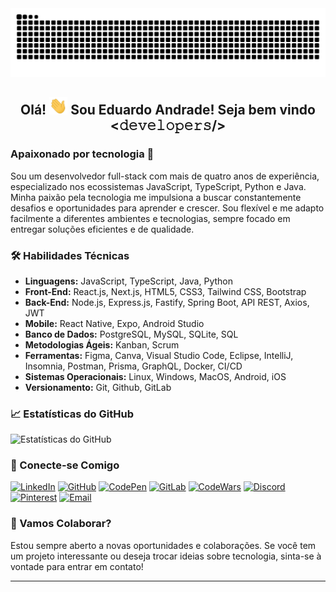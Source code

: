 <picture>
  <source media="(prefers-color-scheme: dark)" srcset="https://raw.githubusercontent.com/sdesuzane/sdesuzane/output/github-contribution-grid-snake-dark.svg">
  <img alt="github contribution grid snake animation" src="https://raw.githubusercontent.com/sdesuzane/sdesuzane/output/github-contribution-grid-snake.svg">
</picture>

## <div align="center"> Olá! <img src="./assets/emoji-assets/Hi.gif" alt="hi" width="29px"> Sou Eduardo Andrade! Seja bem vindo <𝚍𝚎𝚟𝚎𝚕𝚘𝚙𝚎𝚛𝚜/></div>

### Apaixonado por tecnologia 🚀

Sou um desenvolvedor full-stack com mais de quatro anos de experiência, especializado nos ecossistemas JavaScript, TypeScript, Python e Java. Minha paixão pela tecnologia me impulsiona a buscar constantemente desafios e oportunidades para aprender e crescer. Sou flexível e me adapto facilmente a diferentes ambientes e tecnologias, sempre focado em entregar soluções eficientes e de qualidade.

### 🛠️ Habilidades Técnicas

- **Linguagens:** JavaScript, TypeScript, Java, Python
- **Front-End:** React.js, Next.js, HTML5, CSS3, Tailwind CSS, Bootstrap
- **Back-End:** Node.js, Express.js, Fastify, Spring Boot, API REST, Axios, JWT
- **Mobile:** React Native, Expo, Android Studio
- **Banco de Dados:** PostgreSQL, MySQL, SQLite, SQL
- **Metodologias Ágeis:** Kanban, Scrum
- **Ferramentas:** Figma, Canva, Visual Studio Code, Eclipse, IntelliJ, Insomnia, Postman, Prisma, GraphQL, Docker, CI/CD
- **Sistemas Operacionais:** Linux, Windows, MacOS, Android, iOS
- **Versionamento:** Git, Github, GitLab

### 📈 Estatísticas do GitHub

![Estatísticas do GitHub](https://github-readme-stats.vercel.app/api?username=Eduardo377&show_icons=true&theme=dark&include_all_commits=true&count_private=true)

### 🔗 Conecte-se Comigo

[![LinkedIn](https://img.shields.io/badge/LinkedIn-eduardogomes377-blue?style=flat-square&logo=linkedin)](https://www.linkedin.com/in/eduardogomes377/)
[![GitHub](https://img.shields.io/badge/GitHub-Eduardo377-lightgrey?style=flat-square&logo=github)](https://github.com/Eduardo377)
[![CodePen](https://img.shields.io/badge/CodePen-eduardo377-black?style=flat-square&logo=codepen)](https://codepen.io/eduardo377)
[![GitLab](https://img.shields.io/badge/GitLab-eduardo377-orange?style=flat-square&logo=gitlab)](https://gitlab.com/eduardo377)
[![CodeWars](https://img.shields.io/badge/CodeWars-eduardo377-red?style=flat-square&logo=codewars)](https://www.codewars.com/users/eduardo377)
[![Discord](https://img.shields.io/badge/Discord-8875-blue?style=flat-square&logo=discord)](https://discord.com/channels/#8875)
[![Pinterest](https://img.shields.io/badge/Pinterest-eduardojgomes-red?style=flat-square&logo=pinterest)](https://br.pinterest.com/eduardogomes377/)
[![Email](https://img.shields.io/badge/Email-eduardogomes377@gmail.com-red?style=flat-square&logo=gmail)](mailto:eduardogomes377@gmail.com)

### 🎯 Vamos Colaborar?

Estou sempre aberto a novas oportunidades e colaborações. Se você tem um projeto interessante ou deseja trocar ideias sobre tecnologia, sinta-se à vontade para entrar em contato!

---
